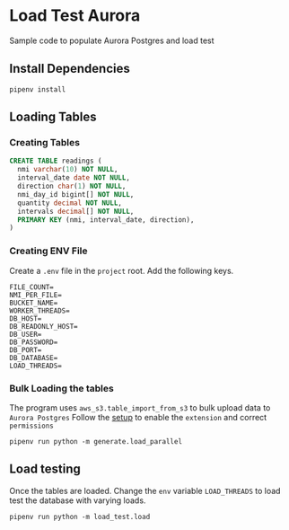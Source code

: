 # Load Test Aurora

Sample code to populate Aurora Postgres and load test

## Install Dependencies

```shell
pipenv install
```

## Loading Tables

### Creating Tables

```sql
CREATE TABLE readings (
  nmi varchar(10) NOT NULL,
  interval_date date NOT NULL,
  direction char(1) NOT NULL,
  nmi_day_id bigint[] NOT NULL,
  quantity decimal NOT NULL,
  intervals decimal[] NOT NULL,
  PRIMARY KEY (nmi, interval_date, direction),
)
```

### Creating ENV File

Create a `.env` file in the `project` root. Add the following keys.

```env
FILE_COUNT=
NMI_PER_FILE=
BUCKET_NAME=
WORKER_THREADS=
DB_HOST=
DB_READONLY_HOST=
DB_USER=
DB_PASSWORD=
DB_PORT=
DB_DATABASE=
LOAD_THREADS=
```

### Bulk Loading the tables

The program uses `aws_s3.table_import_from_s3` to bulk upload data to `Aurora Postgres`
Follow the [setup](https://docs.aws.amazon.com/AmazonRDS/latest/AuroraUserGuide/USER_PostgreSQL.S3Import.html) to enable the `extension` and correct `permissions`

```shell
pipenv run python -m generate.load_parallel
```

## Load testing

Once the tables are loaded. Change the `env` variable `LOAD_THREADS` to load test the database with varying loads.

```shell
pipenv run python -m load_test.load
```
